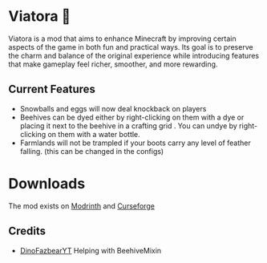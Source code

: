 # Viatora 🍂

Viatora is a mod that aims to enhance Minecraft by improving certain aspects of the game in both fun and practical ways. Its goal is to preserve the charm and balance of the original experience while introducing features that make gameplay feel richer, smoother, and more rewarding.

## Current Features
- Snowballs and eggs will now deal knockback on players
- Beehives can be dyed either by right-clicking on them with a dye or placing it next to the beehive in a crafting grid . You can undye by right-clicking on them with a water bottle.
- Farmlands will not be trampled if your boots carry any level of feather falling. (this can be changed in the configs)

# Downloads
The mod exists on [Modrinth](https://modrinth.com/mod/viatora) and [Curseforge](https://www.curseforge.com/minecraft/mc-mods/viatora)

## Credits
- [DinoFazbearYT](https://github.com/DinoFazbearYT) Helping with BeehiveMixin
